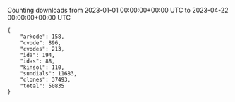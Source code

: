 
Counting downloads from 2023-01-01 00:00:00+00:00 UTC to 2023-04-22 00:00:00+00:00 UTC

```
{
    "arkode": 158,
    "cvode": 896,
    "cvodes": 213,
    "ida": 194,
    "idas": 88,
    "kinsol": 110,
    "sundials": 11683,
    "clones": 37493,
    "total": 50835
}
```

